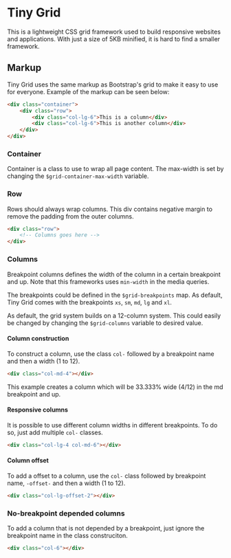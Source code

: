 # Tiny Grid
This is a lightweight CSS grid framework used to build responsive websites and applications. With just a size of 5KB minified, it is hard to find a smaller framework.

## Markup
Tiny Grid uses the same markup as Bootstrap's grid to make it easy to use for everyone. Example of the markup can be seen below:

```html
<div class="container">
	<div class="row">
		<div class="col-lg-6">This is a column</div>
		<div class="col-lg-6">This is another column</div>
	</div>
</div>
```

### Container
Container is a class to use to wrap all page content. The max-width is set by changing the `$grid-container-max-width` variable.

### Row
Rows should always wrap columns. This div contains negative margin to remove the padding from the outer columns.
```html
<div class="row">
	<!-- Columns goes here -->
</div>
```

### Columns
Breakpoint columns defines the width of the column in a certain breakpoint and up. Note that this frameworks uses `min-width` in the media queries.

The breakpoints could be defined in the `$grid-breakpoints` map. As default, Tiny Grid comes with the breakpoints `xs`, `sm`, `md`, `lg` and `xl`.

As default, the grid system builds on a 12-column system. This could easily be changed by changing the `$grid-columns` variable to desired value.

#### Column construction
To construct a column, use the class `col-` followed by a breakpoint name and then a width (1 to 12).
```html
<div class="col-md-4"></div>
```
This example creates a column which will be 33.333% wide (4/12) in the md breakpoint and up.

#### Responsive columns
It is possible to use different column widths in different breakpoints. To do so, just add multiple `col-` classes.

```html
<div class="col-lg-4 col-md-6"></div>
```

#### Column offset
To add a offset to a column, use the `col-` class followed by breakpoint name, `-offset-` and then a width (1 to 12).
```html
<div class="col-lg-offset-2"></div>
```

### No-breakpoint depended columns
To add a column that is not depended by a breakpoint, just ignore the breakpoint name in the class construciton.

```html
<div class="col-6"></div>
```
